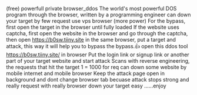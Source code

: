 (free) powerfull private browser_ddos
The world's most powerful DOS program through the browser, written by a programming engineer can down your target by few request use vps browser (more power) For the bypass, first open the target in the browser until fully loaded If the website uses captcha, first open the website in the browser and go through the captcha, then open https://b0sw.tiiny.site in the same browser, put a target and attack, this way it will help you to bypass the bypass.👍 open this ddos tool https://b0sw.tiiny.site/ in browser Put the login link or signup link or another part of your target website and start attack Scans with reverse engineering, the requests that hit the target 1 = 1000 for req can down some website by mobile internet and mobile browser Keep the attack page open in background and dont change browser tab becuase attack stops strong and really request with really browser down your target easy ......enjoy
